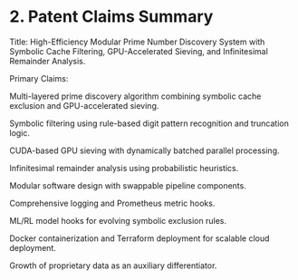 # 2. Patent Claims Summary

Title: High-Efficiency Modular Prime Number Discovery System with Symbolic Cache Filtering, GPU-Accelerated Sieving, and Infinitesimal Remainder Analysis.

Primary Claims:

Multi-layered prime discovery algorithm combining symbolic cache exclusion and GPU-accelerated sieving.

Symbolic filtering using rule-based digit pattern recognition and truncation logic.

CUDA-based GPU sieving with dynamically batched parallel processing.

Infinitesimal remainder analysis using probabilistic heuristics.

Modular software design with swappable pipeline components.

Comprehensive logging and Prometheus metric hooks.

ML/RL model hooks for evolving symbolic exclusion rules.

Docker containerization and Terraform deployment for scalable cloud deployment.

Growth of proprietary data as an auxiliary differentiator.

